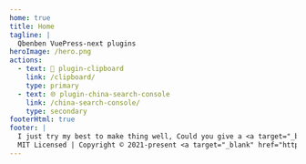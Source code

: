 ```yaml
---
home: true
title: Home
tagline: |
  Qbenben VuePress-next plugins
heroImage: /hero.png
actions:
  - text: 🔘 plugin-clipboard
    link: /clipboard/
    type: primary
  - text: 🌐 plugin-china-search-console
    link: /china-search-console/
    type: secondary
footerHtml: true
footer: |
  I just try my best to make thing well, Could you give a <a target="_blank" href="https://github.com/Zhengqbbb/qb">⭐ star ⭐</a> to encourage me ?<br>
  MIT Licensed | Copyright © 2021-present <a target="_blank" href="https://github.com/Zhengqbbb">Qiubin Zheng</a>
---
```

